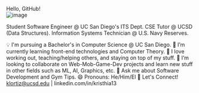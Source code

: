 Hello, GitHub! \
![image](https://github.com/klortiz13/Kristhia13/assets/147196544/1a974bf9-d195-468c-981a-f17991f686e9)

Student Software Engineer @ UC San Diego's ITS Dept.
CSE Tutor @ UCSD (Data Structures).
Information Systems Technician @ U.S. Navy Reserves.

💡 I'm pursuing a Bachelor's in Computer Science @ UC San Diego.
🌱 I’m currently learning front-end technologies and Computer Theory.
💪 I love working out, teaching/helping others, and staying on top of my stuff. 
👯 I’m looking to collaborate on Web-Mob-Game-Dev projects and learn new stuff in other fields such as ML, AI, Graphics, etc.
💬 Ask me about Software Development and Gym Tips.
😄 Pronouns: He/Him/El
🤝 Let's Connect! klortiz@ucsd.edu | linkedin.com/in/kristhia13
